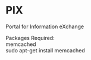 PIX
=====
Portal for Information eXchange

Packages Required:
<br>
memcached
<br>
sudo apt-get install memcached